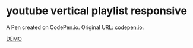 # youtube vertical playlist responsive

A Pen created on CodePen.io. Original URL: [codepen.io](https://codepen.io/aystarz52/pen/YzPYZLV).

[DEMO](https://github.com/alfazzafashion/youtube-vertical-playlist/blob/main/src/)

